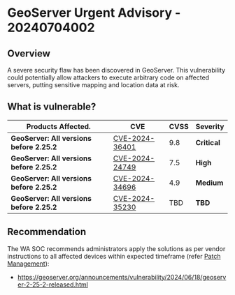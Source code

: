 # GeoServer Urgent Advisory - 20240704002

## Overview

A severe security flaw has been discovered in GeoServer. This vulnerability could potentially allow attackers to execute arbitrary code on affected servers, putting sensitive mapping and location data at risk.

## What is vulnerable?

| Products Affected.                        | CVE                                                               | CVSS | Severity     |
| ----------------------------------------- | ----------------------------------------------------------------- | ---- | ------------ |
| **GeoServer: All versions before 2.25.2** | [CVE-2024-36401](https://nvd.nist.gov/vuln/detail/CVE-2024-36401) | 9.8  | **Critical** |
| **GeoServer: All versions before 2.25.2** | [CVE-2024-24749](https://nvd.nist.gov/vuln/detail/CVE-2024-24749) | 7.5  | **High**     |
| **GeoServer: All versions before 2.25.2** | [CVE-2024-34696](https://nvd.nist.gov/vuln/detail/CVE-2024-34696) | 4.9  | **Medium**   |
| **GeoServer: All versions before 2.25.2** | [CVE-2024-35230](https://nvd.nist.gov/vuln/detail/CVE-2024-35230) | TBD  | **TBD**      |

## Recommendation

The WA SOC recommends administrators apply the solutions as per vendor instructions to all affected devices within expected timeframe (refer [Patch Management](../guidelines/patch-management.md)):

- https://geoserver.org/announcements/vulnerability/2024/06/18/geoserver-2-25-2-released.html
